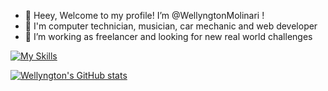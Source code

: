 - 👋 Heey, Welcome to my profile! I’m @WellyngtonMolinari !
- 👀 I'm computer technician, musician, car mechanic and web developer
- 💞️ I’m working as freelancer and looking for new real world challenges

[![My Skills](https://skillicons.dev/icons?i=laravel,php,csharp,mysql,js,html,css,bootstrap,aws,linux,unity,blender,godot)](https://skillicons.dev)

[![Wellyngton's GitHub stats](https://github-readme-stats.vercel.app/api?username=WellyngtonMolinari)](https://github.com/anuraghazra/github-readme-stats)
